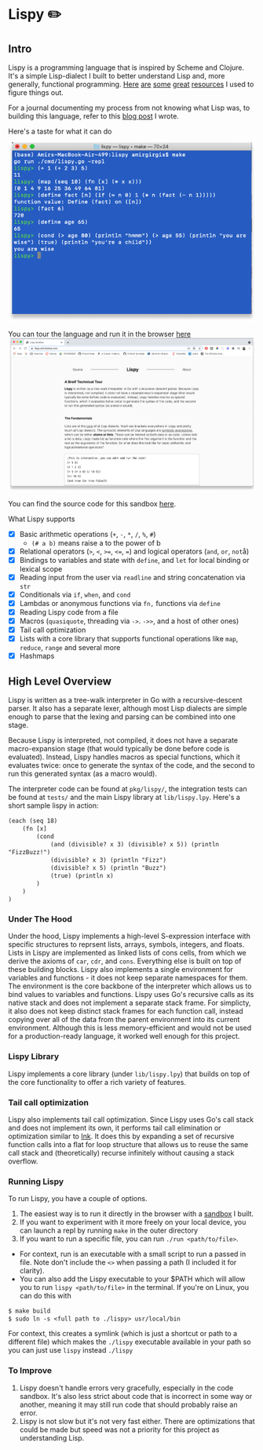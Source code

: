 # Lispy ✏️
## Intro

Lispy is a programming language that is inspired by Scheme and Clojure. It's a simple Lisp-dialect I built to better understand Lisp and, more generally, functional programming. [Here](https://maryrosecook.com/blog/post/a-practical-introduction-to-functional-programming) [are](http://www.paulgraham.com/onlisptext.html) [some](https://github.com/thesephist/klisp) [great](http://craftinginterpreters.com/) [resources](https://github.com/zhemao/glisp/) I used to figure things out. 

For a journal documenting my process from not knowing what Lisp was, to building this language, refer to this [blog post](https://amirbolous.com/posts/pl) I wrote.

Here's a taste for what it can do

![example](docs/example.png)

You can tour the language and run it in the browser [here](http://lispy.amirbolous.com/)
![tour](docs/img.png)

You can find the source code for this sandbox [here](https://github.com/amirgamil/lispysandbox).

What Lispy supports
- [x] Basic arithmetic operations (`+`, `-`, `*`, `/`, `%`, `#`)
    - `(# a b)` means raise a to the power of b
- [x] Relational operators (`>`, `<`, `>=`, `<=`, `=`) and logical operators (`and`, `or`, `not`å)
- [x] Bindings to variables and state with `define`, and `let` for local binding or lexical scope
- [x] Reading input from the user via `readline` and string concatenation via `str`
- [x] Conditionals via `if`, `when`, and `cond`
- [x] Lambdas or anonymous functions via `fn,` functions via `define`
- [x] Reading Lispy code from a file
- [x] Macros (`quasiquote`, threading via `->`. `->>`, and a host of other ones)
- [x] Tail call optimization
- [x] Lists with a core library that supports functional operations like `map`, `reduce`, `range` and several more 
- [x] Hashmaps 

## High Level Overview
Lispy is written as a tree-walk interpreter in Go with a recursive-descent parser. It also has a separate lexer, although most Lisp dialects are simple enough to parse that the lexing and parsing can be combined into one stage.

Because Lispy is interpreted, not compiled, it does not have a separate macro-expansion stage (that would typically be done before code is evaluated). Instead, Lispy handles macros as special functions, which it evaluates twice: once to generate the syntax of the code, and the second to run this generated syntax (as a macro would).

The interpreter code can be found at `pkg/lispy/`, the integration tests can be found at `tests/` and the main Lispy library at `lib/lispy.lpy`. Here's a short sample lispy in action:

```
(each (seq 18)
    (fn [x] 
        (cond
            (and (divisible? x 3) (divisible? x 5)) (println "FizzBuzz!")
            (divisible? x 3) (println "Fizz")
            (divisible? x 5) (println "Buzz")
            (true) (println x)
        )
    )
)
```


### Under The Hood
Under the hood, Lispy implements a high-level S-expression interface with specific structures to reprsent lists, arrays, symbols, integers, and floats. Lists in Lispy are implemented as linked lists of cons cells, from which we derive the axioms of `car`, `cdr`, and `cons`. Everything else is built on top of these building blocks. Lispy also implements a single environment for variables and functions - it does not keep separate namespaces for them. The environment is the core backbone of the interpreter which allows us to bind values to variables and functions. Lispy uses Go's recursive calls as its native stack and does not implement a separate stack frame. For simplicty, it also does not keep distinct stack frames for each function call, instead copying over all of the data from the parent environment into its current environment. Although this is less memory-efficient and would not be used for a production-ready language, it worked well enough for this project.

### Lispy Library
Lispy implements a core library (under `lib/lispy.lpy`) that builds on top of the core functionality to offer a rich variety of features.

### Tail call optimization
Lispy also implements tail call optimization. Since Lispy uses Go's call stack and does not implement its own, it performs tail call elimination or optimization similar to [Ink](https://dotink.co/posts/tce/). It does this by expanding a set of recursive function calls into a flat for loop structure that allows us to reuse the same call stack and (theoretically) recurse infinitely without causing a stack overflow.

### Running Lispy
To run Lispy, you have a couple of options.
1. The easiest way is to run it directly in the browser with a [sandbox](http://lispy.amirbolous.com/) I built.  
2. If you want to experiment with it more freely on your local device, you can launch a repl by running `make` in the outer directory
3. If you want to run a specific file, you can run `./run <path/to/file>`. 
- For context, run is an executable with a small
script to run a passed in file. Note don't include the `<>` when passing a path (I included it for clarity).
- You can also add the Lispy executable to your $PATH which will allow you to run `lispy <path/to/file>` in the terminal. If you're on Linux, you can do this with
```
$ make build
$ sudo ln -s <full path to ./lispy> usr/local/bin
```
For context, this creates a symlink (which is just a shortcut or path to a different file) which makes the `./lispy` executable available in your path so you can just use `lispy` instead  `./lispy`

### To Improve
1. Lispy doesn't handle errors very gracefully, especially in the code sandbox. It's also less strict about code that is incorrect in some way or another, meaning it may still run code that should probably raise an error.
2. Lispy is not slow but it's not very fast either. There are optimizations that could be made but speed was not a priority for this project as understanding Lisp.
